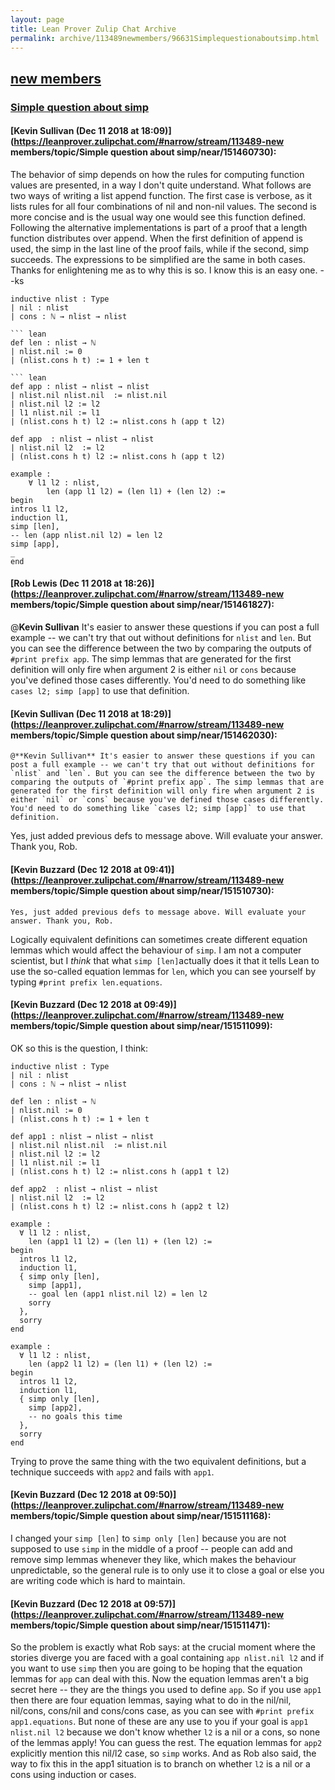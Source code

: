 ```yaml
---
layout: page
title: Lean Prover Zulip Chat Archive 
permalink: archive/113489newmembers/96631Simplequestionaboutsimp.html
---
```


## [new members](index.html)
### [Simple question about simp](96631Simplequestionaboutsimp.html)

#### [Kevin Sullivan (Dec 11 2018 at 18:09)](https://leanprover.zulipchat.com/#narrow/stream/113489-new members/topic/Simple question about simp/near/151460730):
The behavior of simp depends on how the rules for computing function values are presented, in a way I don't quite understand. What follows are two ways of writing a list append function. The first case is verbose, as it lists rules for all four combinations of nil and non-nil values. The second is more concise and is the usual way one would see this function defined. Following the alternative implementations is part of a proof that a length function distributes over append. When the first definition of append is used, the simp in the last line of the proof fails, while if the second, simp succeeds. The expressions to be simplified are the same in both cases. Thanks for enlightening me as to why this is so. I know this is an easy one. --ks

``` lean
inductive nlist : Type 
| nil : nlist
| cons : ℕ → nlist → nlist

``` lean
def len : nlist → ℕ
| nlist.nil := 0
| (nlist.cons h t) := 1 + len t

``` lean
def app : nlist → nlist → nlist
| nlist.nil nlist.nil  := nlist.nil 
| nlist.nil l2 := l2
| l1 nlist.nil := l1
| (nlist.cons h t) l2 := nlist.cons h (app t l2)
```

``` lean
def app  : nlist → nlist → nlist
| nlist.nil l2  := l2
| (nlist.cons h t) l2 := nlist.cons h (app t l2)
```

``` lean
example : 
    ∀ l1 l2 : nlist, 
        len (app l1 l2) = (len l1) + (len l2) :=
begin
intros l1 l2,
induction l1,
simp [len],
-- len (app nlist.nil l2) = len l2
simp [app], 
_
end
```

#### [Rob Lewis (Dec 11 2018 at 18:26)](https://leanprover.zulipchat.com/#narrow/stream/113489-new members/topic/Simple question about simp/near/151461827):
@**Kevin Sullivan** It's easier to answer these questions if you can post a full example -- we can't try that out without definitions for `nlist` and `len`. But you can see the difference between the two by comparing the outputs of `#print prefix app`. The simp lemmas that are generated for the first definition will only fire when argument 2 is either `nil` or `cons` because you've defined those cases differently. You'd need to do something like `cases l2; simp [app]` to use that definition.

#### [Kevin Sullivan (Dec 11 2018 at 18:29)](https://leanprover.zulipchat.com/#narrow/stream/113489-new members/topic/Simple question about simp/near/151462030):
```quote
@**Kevin Sullivan** It's easier to answer these questions if you can post a full example -- we can't try that out without definitions for `nlist` and `len`. But you can see the difference between the two by comparing the outputs of `#print prefix app`. The simp lemmas that are generated for the first definition will only fire when argument 2 is either `nil` or `cons` because you've defined those cases differently. You'd need to do something like `cases l2; simp [app]` to use that definition.
```
 
Yes, just added previous defs to message above. Will evaluate your answer. Thank you, Rob.

#### [Kevin Buzzard (Dec 12 2018 at 09:41)](https://leanprover.zulipchat.com/#narrow/stream/113489-new members/topic/Simple question about simp/near/151510730):
```quote
Yes, just added previous defs to message above. Will evaluate your answer. Thank you, Rob.
```
Logically equivalent definitions can sometimes create different equation lemmas which would affect the behaviour of `simp`. I am not a computer scientist, but I *think* that what `simp [len]`actually does it that it tells Lean to use the so-called equation lemmas for `len`, which you can see yourself by typing `#print prefix len.equations`.

#### [Kevin Buzzard (Dec 12 2018 at 09:49)](https://leanprover.zulipchat.com/#narrow/stream/113489-new members/topic/Simple question about simp/near/151511099):
OK so this is the question, I think:

```lean
inductive nlist : Type
| nil : nlist
| cons : ℕ → nlist → nlist

def len : nlist → ℕ
| nlist.nil := 0
| (nlist.cons h t) := 1 + len t

def app1 : nlist → nlist → nlist
| nlist.nil nlist.nil  := nlist.nil
| nlist.nil l2 := l2
| l1 nlist.nil := l1
| (nlist.cons h t) l2 := nlist.cons h (app1 t l2)

def app2  : nlist → nlist → nlist
| nlist.nil l2  := l2
| (nlist.cons h t) l2 := nlist.cons h (app2 t l2)

example :
  ∀ l1 l2 : nlist,
    len (app1 l1 l2) = (len l1) + (len l2) :=
begin
  intros l1 l2,
  induction l1,
  { simp only [len],
    simp [app1],
    -- goal len (app1 nlist.nil l2) = len l2
    sorry
  },
  sorry
end

example :
  ∀ l1 l2 : nlist,
    len (app2 l1 l2) = (len l1) + (len l2) :=
begin
  intros l1 l2,
  induction l1,
  { simp only [len],
    simp [app2],
    -- no goals this time
  },
  sorry
end
```

Trying to prove the same thing with the two equivalent definitions, but a technique succeeds with `app2` and fails with `app1`.

#### [Kevin Buzzard (Dec 12 2018 at 09:50)](https://leanprover.zulipchat.com/#narrow/stream/113489-new members/topic/Simple question about simp/near/151511168):
I changed your `simp [len]` to `simp only [len]` because you are not supposed to use `simp` in the middle of a proof -- people can add and remove simp lemmas whenever they like, which makes the behaviour unpredictable, so the general rule is to only use it to close a goal or else you are writing code which is hard to maintain.

#### [Kevin Buzzard (Dec 12 2018 at 09:57)](https://leanprover.zulipchat.com/#narrow/stream/113489-new members/topic/Simple question about simp/near/151511471):
So the problem is exactly what Rob says: at the crucial moment where the stories diverge you are faced with a goal containing `app nlist.nil l2` and if you want to use `simp` then you are going to be hoping that the equation lemmas for `app` can deal with this. Now the equation lemmas aren't a big secret here -- they are the things you used to define `app`. So if you use `app1` then there are four equation lemmas, saying what to do in the nil/nil, nil/cons, cons/nil and cons/cons case, as you can see with `#print prefix app1.equations`. But none of these are any use to you if your goal is `app1 nlist.nil l2` because we don't know whether `l2` is a nil or a cons, so none of the lemmas apply! You can guess the rest. The equation lemmas for `app2` explicitly mention this nil/l2 case, so `simp` works. And as Rob also said, the way to fix this in the app1 situation is to branch on whether `l2` is a nil or a cons using induction or cases.

